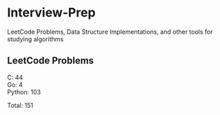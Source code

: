 # Interview-Prep
LeetCode Problems, Data Structure Implementations, and other tools for studying algorithms

## LeetCode Problems
C:      44<br/>
Go:     4<br/>
Python: 103<br/>

Total:  151
